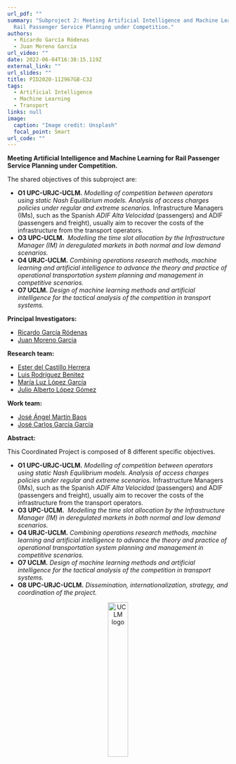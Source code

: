 ```yaml
---
url_pdf: ""
summary: "Subproject 2: Meeting Artificial Intelligence and Machine Learning for
  Rail Passenger Service Planning under Competition."
authors:
  - Ricardo García Ródenas
  - Juan Moreno García
url_video: ""
date: 2022-06-04T16:38:15.119Z
external_link: ""
url_slides: ""
title: PID2020-112967GB-C32
tags:
  - Artificial Intelligence
  - Machine Learning
  - Transport
links: null
image:
  caption: "Image credit: Unsplash"
  focal_point: Smart
url_code: ""
---
```

**Meeting Artificial Intelligence and Machine Learning for Rail Passenger Service Planning under Competition.**

The shared objectives of this subproject are: 

* **O1 UPC-URJC-UCLM.** *Modelling of competition between operators using static Nash Equilibrium models. Analysis of access charges policies under regular and extreme scenarios.* Infrastructure Managers (IMs), such as the Spanish *ADIF Alta Velocidad* (passengers) and ADIF (passengers and freight), usually aim to recover the costs of the infrastructure from the transport operators.
* **O3 UPC-UCLM.**  *Modelling the time slot allocation by the Infrastructure Manager (IM) in deregulated markets in both normal and low demand scenarios.*
* **O4 URJC-UCLM.** *Combining operations research methods, machine learning and artificial intelligence to advance the theory and practice of operational transportation system planning and management in competitive scenarios.*
* **O7 UCLM.** *Design of machine learning methods and artificial intelligence for the tactical analysis of the competition in transport systems.*

**Principal Investigators:**

* [Ricardo García Ródenas](/author/ricardo-garcia-rodenas/)
* [Juan Moreno Garcia](/author/juan-moreno-garcia/)

**Research team:**

* [Ester del Castillo Herrera](/author/ester-del-castillo-herrera)
* [Luis Rodríguez Benitez](/author/luis-rodriguez-benitez/)
* [María Luz López García](/author/maria-luz-lopez-garcia/)
* [Julio Alberto López Gómez](/author/julio-alberto-lopez-gomez/)

**Work team:**

* [](/author/julio-alberto-lopez-gomez/)[José Ángel Martín Baos](/author/jose-angel-martin-baos/)
* [José Carlos García García](/author/jose-carlos-garcia-garcia/)

**Abstract:**

This Coordinated Project is composed of 8 different specific objectives.

* **O1 UPC-URJC-UCLM.** *Modelling of competition between operators using static Nash Equilibrium models. Analysis of access charges policies under regular and extreme scenarios.* Infrastructure Managers (IMs), such as the Spanish *ADIF Alta Velocidad* (passengers) and ADIF (passengers and freight), usually aim to recover the costs of the infrastructure from the transport operators.
* **O3 UPC-UCLM.**  *Modelling the time slot allocation by the Infrastructure Manager (IM) in deregulated markets in both normal and low demand scenarios.*
* **O4 URJC-UCLM.** *Combining operations research methods, machine learning and artificial intelligence to advance the theory and practice of operational transportation system planning and management in competitive scenarios.*
* **O7 UCLM.** *Design of machine learning methods and artificial intelligence for the tactical analysis of the competition in transport systems.*
* **O8 UPC-URJC-UCLM.** *Dissemination, internationalization, strategy, and coordination of the project.*

<center><a href="https://www.uclm.es" target="_blank"><img src="/files/images/UCLM.png" alt="UCLM logo" style="display:inline-block;width:30%;height:auto;"></a></center>